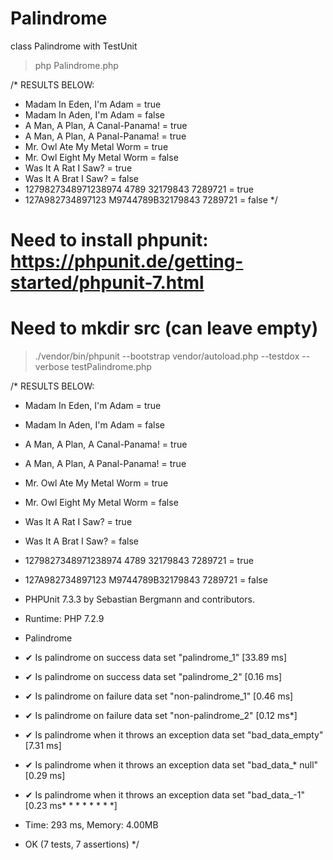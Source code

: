 # Palindrome
class Palindrome with TestUnit

> php Palindrome.php

/* RESULTS BELOW:
* Madam In Eden, I'm Adam = true
* Madam In Aden, I'm Adam = false
* A Man, A Plan, A Canal-Panama! = true
* A Man, A Plan, A Panal-Panama! = true
* Mr. Owl Ate My Metal Worm = true
* Mr. Owl Eight My Metal Worm = false
* Was It A Rat I Saw? = true
* Was It A Brat I Saw? = false
* 1279827348971238974 4789 32179843 7289721 = true
* 127A982734897123 M9744789B32179843 7289721 = false
*/


# Need to install phpunit: https://phpunit.de/getting-started/phpunit-7.html
# Need to mkdir src (can leave empty)
> ./vendor/bin/phpunit --bootstrap vendor/autoload.php --testdox --verbose testPalindrome.php

/* RESULTS BELOW:
* Madam In Eden, I'm Adam = true
* Madam In Aden, I'm Adam = false
* A Man, A Plan, A Canal-Panama! = true
* A Man, A Plan, A Panal-Panama! = true
* Mr. Owl Ate My Metal Worm = true
* Mr. Owl Eight My Metal Worm = false
* Was It A Rat I Saw? = true
* Was It A Brat I Saw? = false
* 1279827348971238974 4789 32179843 7289721 = true
* 127A982734897123 M9744789B32179843 7289721 = false
* PHPUnit 7.3.3 by Sebastian Bergmann and contributors.

* Runtime:       PHP 7.2.9

* Palindrome
*  ✔ Is palindrome on success data set "palindrome_1" [33.89 ms]
*  ✔ Is palindrome on success data set "palindrome_2" [0.16 ms]
*  ✔ Is palindrome on failure data set "non-palindrome_1" [0.46 ms]
*  ✔ Is palindrome on failure data set "non-palindrome_2" [0.12 ms*]
*  ✔ Is palindrome when it throws an exception data set "bad_data_empty" [7.31 ms]
*  ✔ Is palindrome when it throws an exception data set "bad_data_* null" [0.29 ms]
* ✔ Is palindrome when it throws an exception data set "bad_data_-1" [0.23 ms* * * * * * * *]

* Time: 293 ms, Memory: 4.00MB

* OK (7 tests, 7 assertions)
*/

